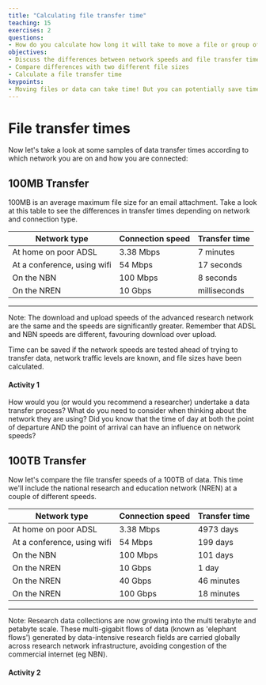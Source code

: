 ```yaml
---
title: "Calculating file transfer time"
teaching: 15
exercises: 2
questions:
- How do you calculate how long it will take to move a file or group of files?
objectives:
- Discuss the differences between network speeds and file transfer times
- Compare differences with two different file sizes
- Calculate a file transfer time
keypoints:
- Moving files or data can take time! But you can potentially save time by checking your options before you start.
---
```


# File transfer times

Now let's take a look at some samples of data transfer times according to which network you are on and how you are connected:

## 100MB Transfer

100MB is an average maximum file size for an email attachment. Take a look at this table to see the differences in transfer times depending on network and connection type.

Network type | Connection speed	| Transfer time
------------ | ---------------- | -------------
At home on poor ADSL |	3.38 Mbps	| 7 minutes
At a conference, using wifi |	54 Mbps	| 17 seconds
On the NBN	| 100 Mbps | 8 seconds
On the NREN	| 10 Gbps |	milliseconds
---

Note: The download and upload speeds of the advanced research network are the same and the speeds are significantly greater. Remember that ADSL and NBN speeds are different, favouring download over upload.

Time can be saved if the network speeds are tested ahead of trying to transfer data, network traffic levels are known, and file sizes have been calculated. 

#### Activity 1

How would you (or would you recommend a researcher) undertake a data transfer process? 
What do you need to consider when thinking about the network they are using? 
Did you know that the time of day at both the point of departure AND the point of arrival can have an influence on network speeds?

## 100TB Transfer

Now let's compare the file transfer speeds of a 100TB of data. This time we'll include the national research and education network (NREN) at a couple of different speeds.

Network type | Connection speed	| Transfer time
------------ | ---------------- | -------------
At home on poor ADSL |	3.38 Mbps	| 4973 days
At a conference, using wifi |	54 Mbps	| 199 days
On the NBN	| 100 Mbps | 101 days
On the NREN	| 10 Gbps |	1 day
On the NREN | 40 Gbps | 46 minutes
On the NREN | 100 Gbps | 18 minutes
---

Note: Research data collections are now growing into the multi terabyte and petabyte scale. These multi-gigabit flows of data (known as 'elephant flows') generated by data-intensive research fields are carried globally across research network infrastructure, avoiding congestion of the commercial internet (eg NBN).

#### Activity 2

